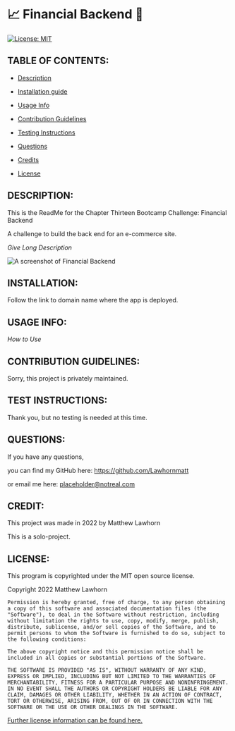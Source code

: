 # 📈 Financial Backend 💸
  [![License: MIT](https://img.shields.io/badge/License-MIT-yellow.svg)](https://opensource.org/licenses/MIT)

## TABLE OF CONTENTS:

* [Description](#DESCRIPTION)

* [Installation guide](#INSTALLATION) 

* [Usage Info](#USAGEINFO) 

* [Contribution Guidelines](#CONTRIBUTIONGUIDELINES) 

* [Testing Instructions](#TESTINSTRUCTIONS) 

* [Questions](#QUESTIONS)

* [Credits](#CREDIT)

* [License](#LICENSE)


## DESCRIPTION:

This is the ReadMe for the Chapter Thirteen Bootcamp Challenge: Financial Backend

A challenge to build the back end for an e-commerce site.

*Give Long Description*

<img src='INSERT PATH TO SCREENSHOT HERE' alt='A screenshot of Financial Backend'/>

## INSTALLATION:

Follow the link to domain name where the app is deployed. 

## USAGE INFO:

*How to Use*

## CONTRIBUTION GUIDELINES:

Sorry, this project is privately maintained.

## TEST INSTRUCTIONS:

Thank you, but no testing is needed at this time.

## QUESTIONS:

If you have any questions,

you can find my GitHub here: https://github.com/Lawhornmatt

or email me here: placeholder@notreal.com

## CREDIT:

This project was made in 2022 by Matthew Lawhorn

This is a solo-project.

## LICENSE:

This program is copyrighted under the MIT open source license.

Copyright 2022 Matthew Lawhorn

    Permission is hereby granted, free of charge, to any person obtaining a copy of this software and associated documentation files (the "Software"), to deal in the Software without restriction, including without limitation the rights to use, copy, modify, merge, publish, distribute, sublicense, and/or sell copies of the Software, and to permit persons to whom the Software is furnished to do so, subject to the following conditions:
    
    The above copyright notice and this permission notice shall be included in all copies or substantial portions of the Software.
    
    THE SOFTWARE IS PROVIDED "AS IS", WITHOUT WARRANTY OF ANY KIND, EXPRESS OR IMPLIED, INCLUDING BUT NOT LIMITED TO THE WARRANTIES OF MERCHANTABILITY, FITNESS FOR A PARTICULAR PURPOSE AND NONINFRINGEMENT. IN NO EVENT SHALL THE AUTHORS OR COPYRIGHT HOLDERS BE LIABLE FOR ANY CLAIM, DAMAGES OR OTHER LIABILITY, WHETHER IN AN ACTION OF CONTRACT, TORT OR OTHERWISE, ARISING FROM, OUT OF OR IN CONNECTION WITH THE SOFTWARE OR THE USE OR OTHER DEALINGS IN THE SOFTWARE.

[Further license information can be found here.](https://opensource.org/licenses/MIT)

